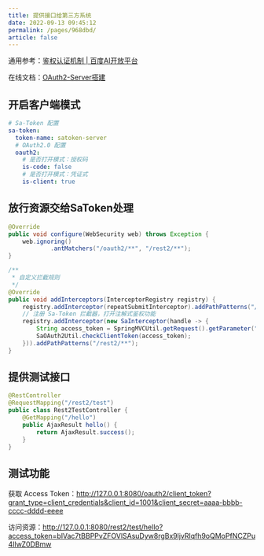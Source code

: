 ```yaml
---
title: 提供接口给第三方系统
date: 2022-09-13 09:45:12
permalink: /pages/968dbd/
article: false
---
```


通用参考：[鉴权认证机制 | 百度AI开放平台](https://ai.baidu.com/ai-doc/REFERENCE/Ck3dwjhhu)

在线文档：[OAuth2-Server搭建](https://sa-token.dev33.cn/doc/index.html#/oauth2/oauth2-server)

## 开启客户端模式

```yml
# Sa-Token 配置
sa-token:
  token-name: satoken-server
  # OAuth2.0 配置
  oauth2:
    # 是否打开模式：授权码
    is-code: false
    # 是否打开模式：凭证式
    is-client: true
```

## 放行资源交给SaToken处理

```java
@Override
public void configure(WebSecurity web) throws Exception {
    web.ignoring()
            .antMatchers("/oauth2/**", "/rest2/**");
}
```

```java {7-11}
/**
 * 自定义拦截规则
 */
@Override
public void addInterceptors(InterceptorRegistry registry) {
    registry.addInterceptor(repeatSubmitInterceptor).addPathPatterns("/**");
    // 注册 Sa-Token 拦截器，打开注解式鉴权功能
    registry.addInterceptor(new SaInterceptor(handle -> {
        String access_token = SpringMVCUtil.getRequest().getParameter("access_token");
        SaOAuth2Util.checkClientToken(access_token);
    })).addPathPatterns("/rest2/**");
}
```

## 提供测试接口

```java
@RestController
@RequestMapping("/rest2/test")
public class Rest2TestController {
    @GetMapping("/hello")
    public AjaxResult hello() {
        return AjaxResult.success();
    }
}
```

## 测试功能

获取 Access Token：http://127.0.0.1:8080/oauth2/client_token?grant_type=client_credentials&client_id=1001&client_secret=aaaa-bbbb-cccc-dddd-eeee

访问资源：http://127.0.0.1:8080/rest2/test/hello?access_token=blVac7tBBPPvZFOVlSAsuDyw8rgBx9ljvRlqfh9oQMoPfNCZPu4IlwZ0DBmw
